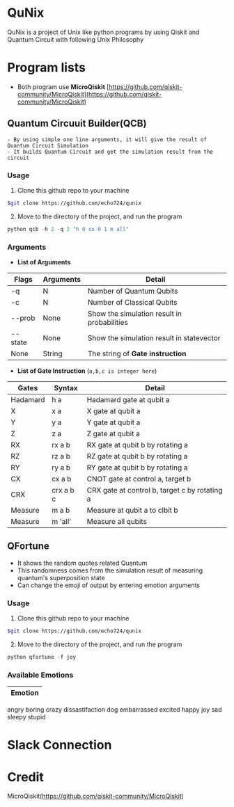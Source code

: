 # QuNix
QuNix is a project of Unix like python programs by using Qiskit and Quantum Circuit with following Unix Philosophy

# Program lists

- Both program use **MicroQiskit** [https://github.com/qiskit-community/MicroQiskit](https://github.com/qiskit-community/MicroQiskit)

## Quantum Circuuit Builder(QCB)
    
    - By using simple one line arguments, it will give the result of Quantum Circuit Simulation
    - It builds Quantum Circuit and get the simulation result from the circuit

### Usage

1. Clone this github repo to your machine

```Bash
$git clone https://github.com/echo724/qunix
```

2. Move to the directory of the project, and run the program
```Python
python qcb -h 2 -q 2 "h 0 cx 0 1 m all"
```

### Arguments

- **List of Arguments**

Flags|Arguments|Detail
---|---|---
-q|N|Number of Quantum Qubits
-c|N|Number of Classical Qubits
--prob|None|Show the simulation result in probabilities
--state|None|Show the simulation result in statevector
None|String|The string of **Gate instruction**

- **List of Gate Instruction** (`a,b,c is integer here`)

Gates|Syntax|Detail
---|---|---
Hadamard|h a| Hadamard gate at qubit a
X|x a| X gate at qubit a
Y|y a| Y gate at qubit a
Z|z a| Z gate at qubit a
RX|rx a b| RX gate at qubit b by rotating a
RZ|rz a b| RZ gate at qubit b by rotating a
RY|ry a b| RY gate at qubit b by rotating a
CX|cx a b| CNOT gate at control a, target b
CRX|crx a b c| CRX gate at control b, target c by rotating a
Measure|m a b| Measure at qubit a to clbit b
Measure|m 'all'| Measure all qubits

## QFortune

- It shows the random quotes related Quantum
- This randomness comes from the simulation result of measuring quantum's superposition state
- Can change the emoji of output by entering emotion arguments

### Usage

1. Clone this github repo to your machine

```Bash
$git clone https://github.com/echo724/qunix
```

2. Move to the directory of the project, and run the program


```Python
python qfortune -f joy
```

### Available Emotions

Emotion|
---|
angry
boring
crazy
dissastifaction
dog
embarrassed
excited
happy
joy
sad
sleepy
stupid


# Slack Connection

# Credit

MicroQiskit(https://github.com/qiskit-community/MicroQiskit)
